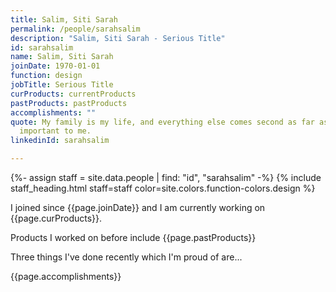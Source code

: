 ```yaml
---
title: Salim, Siti Sarah
permalink: /people/sarahsalim
description: "Salim, Siti Sarah - Serious Title"
id: sarahsalim
name: Salim, Siti Sarah
joinDate: 1970-01-01
function: design
jobTitle: Serious Title
curProducts: currentProducts
pastProducts: pastProducts
accomplishments: ""
quote: My family is my life, and everything else comes second as far as what’s
  important to me.
linkedinId: sarahsalim

---
```


{%- assign staff = site.data.people | find: "id", "sarahsalim" -%}
{% include staff_heading.html staff=staff color=site.colors.function-colors.design %}

<p>I joined since {{page.joinDate}} and I am currently working on {{page.curProducts}}.</p>

<p>Products I worked on before include {{page.pastProducts}}</p>

<p>Three things I've done recently which I'm proud of are...</p>
{{page.accomplishments}}
